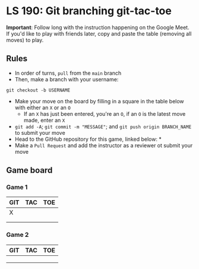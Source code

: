 # LS 190: Git branching git-tac-toe

**Important**: Follow long with the instruction happening on the Google Meet. If you'd like to play with friends later, copy and paste the table (removing all moves) to play.

## Rules

* In order of turns, `pull` from the `main` branch
* Then, make a branch with your username:
```
git checkout -b USERNAME
```
* Make your move on the board by filling in a square in the table below with either an `X` or an `O`
  * If an `X` has just been entered, you're an `O`, if an `O` is the latest move made, enter an `X`
* `git add -A`; `git commit -m "MESSAGE"`; and `git push origin BRANCH_NAME` to submit your move
* Head to the GitHub repository for this game, linked below:
  * 
* Make a `Pull Request` and add the instructor as a reviewer ot submit your move

## Game board

### Game 1

|GIT|TAC|TOE|
|---|---|---|
| X |   |   | 
|   |   |   |
|   |   |   |

### Game 2

|GIT|TAC|TOE|
|---|---|---|
|   |   |   | 
|   |   |   |
|   |   |   |